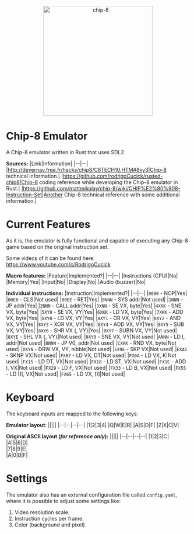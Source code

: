 <div align="center">
  <img
    alt="chip-8"
    src="https://csdb.dk/gfx/releases/17000/17306.png"
    height="300px"
  />
</div>

# Chip-8 Emulator

A Chip-8 emulator written in Rust that uses SDL2.

__Sources:__
|Link|Information|
|--|--|
|http://devernay.free.fr/hacks/chip8/C8TECH10.HTM#8xy3|Chip-8 technical information.|
|https://github.com/rodrigoCucick/rusted-chip8|Chip-8 coding reference while developing the Chip-8 emulator in Rust.|
|https://github.com/mattmikolay/chip-8/wiki/CHIP%E2%80%908-Instruction-Set|Another Chip-8 technical reference with some
additional information.|

# Current Features

As it is, the emulator is fully functional and capable of executing any Chip-8 game based on the original instruction
set.

Some videos of it can be found here: https://www.youtube.com/c/RodrigoCucick

__Macro features:__
|Feature|Implemented?|
|--|--|
|Instructions (CPU)|No|
|Memory|Yes|
|Input|No|
|Display|No|
|Audio (buzzer)|No|

__Individual instructions:__
|Instruction|Implemented?|
|--|--|
|`0000` - NOP|Yes|
|`00E0` - CLS|Not used|
|`00EE` - RET|Yes|
|`0NNN` - SYS addr|Not used|
|`1NNN` - JP addr|Yes|
|`2NNN` - CALL addr|Yes|
|`3XNN` - SE VX, byte|Yes|
|`4XKK` - SNE VX, byte|Yes|
|`5XY0` - SE VX, VY|Yes|
|`6XKK` - LD VX, byte|Yes|
|`7XKK` - ADD VX, byte|Yes|
|`8XY0` - LD VX, VY|Yes|
|`8XY1` - OR VX, VY|Yes|
|`8XY2` - AND VX, VY|Yes|
|`8XY3` - XOR VX, VY|Yes|
|`8XY4` - ADD VX, VY|Yes|
|`8XY5` - SUB VX, VY|Yes|
|`8XY6` - SHR VX {, VY}|Yes|
|`8XY7` - SUBN VX, VY|Not used|
|`8XYE` - SHL VX {, VY}|Not used|
|`9XY0` - SNE VX, VY|Not used|
|`ANNN` - LD I, addr|Not used|
|`BNNN` - JP V0, addr|Not used|
|`CXKK` - RND VX, byte|Not used|
|`DXYN` - DRW VX, VY, nibble|Not used|
|`EX9E` - SKP VX|Not used|
|`EXA1` - SKNP VX|Not used|
|`FX07` - LD VX, DT|Not used|
|`FX0A` - LD VX, K|Not used|
|`FX15` - LD DT, VX|Not used|
|`FX18` - LD ST, VX|Not used|
|`FX1E` - ADD I, VX|Not used|
|`FX29` - LD F, VX|Not used|
|`FX33` - LD B, VX|Not used|
|`FX55` - LD [I], VX|Not used|
|`FX65` - LD VX, [I]|Not used|

# Keyboard

The keyboard inputs are mapped to the following keys:

__Emulator layout__:
|||||
|--|--|--|--|
|1|2|3|4|
|Q|W|E|R|
|A|S|D|F|
|Z|X|C|V|

__Original ASCII layout (_for reference only_):__
|||||
|--|--|--|--|
|1|2|3|C|   
|4|5|6|D|   
|7|8|9|E|   
|A|0|B|F|

# Settings

The emulator also has an external configuration file called `config.yaml`, where it is possible to adjust some settings
like:

1. Video resolution scale.
2. Instruction cycles per frame.
3. Color (background and pixel).
